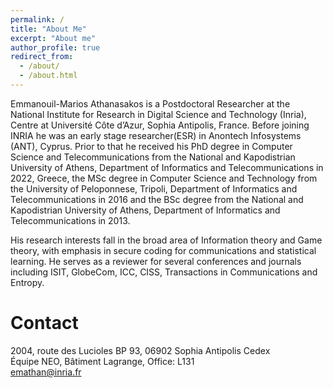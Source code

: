 ```yaml
---
permalink: /
title: "About Me"
excerpt: "About me"
author_profile: true
redirect_from: 
  - /about/
  - /about.html
---
```


Emmanouil-Marios Athanasakos is a Postdoctoral Researcher at the National Institute for Research in Digital Science and Technology (Inria), Centre at Université Côte d’Azur, Sophia Antipolis, France. Before joining INRIA he was an early stage researcher(ESR) in Anontech Infosystems (ANT), Cyprus. Prior to that he received his PhD degree in Computer Science and Telecommunications from the National and Kapodistrian University of Athens, Department of Informatics and Telecommunications in 2022, Greece, the MSc degree in Computer Science and Technology from the University of Peloponnese, Tripoli, Department of Informatics and Telecommunications in 2016 and the BSc degree from the National and Kapodistrian University of Athens, Department of Informatics and Telecommunications in 2013.

His research interests fall in the broad area of Information theory and Game theory, with emphasis in secure coding for communications and statistical learning. He serves as a reviewer for several conferences and journals including ISIT, GlobeCom, ICC, CISS, Transactions in Communications and Entropy.

**Contact**
=====
 2004, route des Lucioles BP 93, 06902 Sophia Antipolis Cedex<br/>
Équipe NEO, Bâtiment Lagrange, Office: L131<br/>
emathan@inria.fr<br/>
